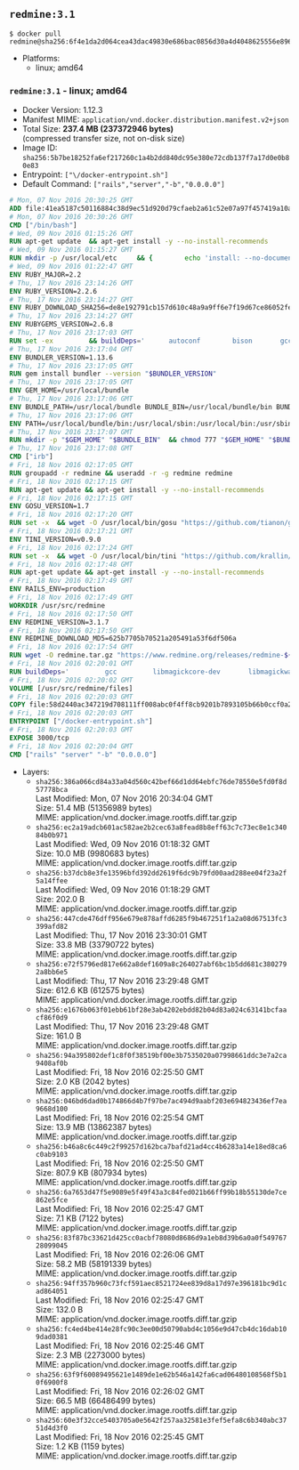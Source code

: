 ## `redmine:3.1`

```console
$ docker pull redmine@sha256:6f4e1da2d064cea43dac49830e686bac0856d30a4d4048625556e8969542f5e7
```

-	Platforms:
	-	linux; amd64

### `redmine:3.1` - linux; amd64

-	Docker Version: 1.12.3
-	Manifest MIME: `application/vnd.docker.distribution.manifest.v2+json`
-	Total Size: **237.4 MB (237372946 bytes)**  
	(compressed transfer size, not on-disk size)
-	Image ID: `sha256:5b7be18252fa6ef217260c1a4b2dd840dc95e380e72cdb137f7a17d0e0b80e83`
-	Entrypoint: `["\/docker-entrypoint.sh"]`
-	Default Command: `["rails","server","-b","0.0.0.0"]`

```dockerfile
# Mon, 07 Nov 2016 20:30:25 GMT
ADD file:41ea5187c50116884c38d9ec51d920d79cfaeb2a61c52e07a97f457419a10a4f in / 
# Mon, 07 Nov 2016 20:30:26 GMT
CMD ["/bin/bash"]
# Wed, 09 Nov 2016 01:15:26 GMT
RUN apt-get update 	&& apt-get install -y --no-install-recommends 		bzip2 		ca-certificates 		libffi-dev 		libgdbm3 		libssl-dev 		libyaml-dev 		procps 		zlib1g-dev 	&& rm -rf /var/lib/apt/lists/*
# Wed, 09 Nov 2016 01:15:27 GMT
RUN mkdir -p /usr/local/etc 	&& { 		echo 'install: --no-document'; 		echo 'update: --no-document'; 	} >> /usr/local/etc/gemrc
# Wed, 09 Nov 2016 01:22:47 GMT
ENV RUBY_MAJOR=2.2
# Thu, 17 Nov 2016 23:14:26 GMT
ENV RUBY_VERSION=2.2.6
# Thu, 17 Nov 2016 23:14:27 GMT
ENV RUBY_DOWNLOAD_SHA256=de8e192791cb157d610c48a9a9ff6e7f19d67ce86052feae62b82e3682cc675f
# Thu, 17 Nov 2016 23:14:27 GMT
ENV RUBYGEMS_VERSION=2.6.8
# Thu, 17 Nov 2016 23:17:03 GMT
RUN set -ex 		&& buildDeps=' 		autoconf 		bison 		gcc 		libbz2-dev 		libgdbm-dev 		libglib2.0-dev 		libncurses-dev 		libreadline-dev 		libxml2-dev 		libxslt-dev 		make 		ruby 		wget 	' 	&& apt-get update 	&& apt-get install -y --no-install-recommends $buildDeps 	&& rm -rf /var/lib/apt/lists/* 		&& wget -O ruby.tar.gz "https://cache.ruby-lang.org/pub/ruby/$RUBY_MAJOR/ruby-$RUBY_VERSION.tar.gz" 	&& echo "$RUBY_DOWNLOAD_SHA256 *ruby.tar.gz" | sha256sum -c - 		&& mkdir -p /usr/src/ruby 	&& tar -xzf ruby.tar.gz -C /usr/src/ruby --strip-components=1 	&& rm ruby.tar.gz 		&& cd /usr/src/ruby 		&& { 		echo '#define ENABLE_PATH_CHECK 0'; 		echo; 		cat file.c; 	} > file.c.new 	&& mv file.c.new file.c 		&& autoconf 	&& ./configure --disable-install-doc 	&& make -j"$(nproc)" 	&& make install 		&& apt-get purge -y --auto-remove $buildDeps 	&& cd / 	&& rm -r /usr/src/ruby 		&& gem update --system "$RUBYGEMS_VERSION"
# Thu, 17 Nov 2016 23:17:04 GMT
ENV BUNDLER_VERSION=1.13.6
# Thu, 17 Nov 2016 23:17:05 GMT
RUN gem install bundler --version "$BUNDLER_VERSION"
# Thu, 17 Nov 2016 23:17:05 GMT
ENV GEM_HOME=/usr/local/bundle
# Thu, 17 Nov 2016 23:17:06 GMT
ENV BUNDLE_PATH=/usr/local/bundle BUNDLE_BIN=/usr/local/bundle/bin BUNDLE_SILENCE_ROOT_WARNING=1 BUNDLE_APP_CONFIG=/usr/local/bundle
# Thu, 17 Nov 2016 23:17:06 GMT
ENV PATH=/usr/local/bundle/bin:/usr/local/sbin:/usr/local/bin:/usr/sbin:/usr/bin:/sbin:/bin
# Thu, 17 Nov 2016 23:17:07 GMT
RUN mkdir -p "$GEM_HOME" "$BUNDLE_BIN" 	&& chmod 777 "$GEM_HOME" "$BUNDLE_BIN"
# Thu, 17 Nov 2016 23:17:08 GMT
CMD ["irb"]
# Fri, 18 Nov 2016 02:17:05 GMT
RUN groupadd -r redmine && useradd -r -g redmine redmine
# Fri, 18 Nov 2016 02:17:15 GMT
RUN apt-get update && apt-get install -y --no-install-recommends 		ca-certificates 		wget 	&& rm -rf /var/lib/apt/lists/*
# Fri, 18 Nov 2016 02:17:15 GMT
ENV GOSU_VERSION=1.7
# Fri, 18 Nov 2016 02:17:20 GMT
RUN set -x 	&& wget -O /usr/local/bin/gosu "https://github.com/tianon/gosu/releases/download/$GOSU_VERSION/gosu-$(dpkg --print-architecture)" 	&& wget -O /usr/local/bin/gosu.asc "https://github.com/tianon/gosu/releases/download/$GOSU_VERSION/gosu-$(dpkg --print-architecture).asc" 	&& export GNUPGHOME="$(mktemp -d)" 	&& gpg --keyserver ha.pool.sks-keyservers.net --recv-keys B42F6819007F00F88E364FD4036A9C25BF357DD4 	&& gpg --batch --verify /usr/local/bin/gosu.asc /usr/local/bin/gosu 	&& rm -r "$GNUPGHOME" /usr/local/bin/gosu.asc 	&& chmod +x /usr/local/bin/gosu 	&& gosu nobody true
# Fri, 18 Nov 2016 02:17:21 GMT
ENV TINI_VERSION=v0.9.0
# Fri, 18 Nov 2016 02:17:24 GMT
RUN set -x 	&& wget -O /usr/local/bin/tini "https://github.com/krallin/tini/releases/download/$TINI_VERSION/tini" 	&& wget -O /usr/local/bin/tini.asc "https://github.com/krallin/tini/releases/download/$TINI_VERSION/tini.asc" 	&& export GNUPGHOME="$(mktemp -d)" 	&& gpg --keyserver ha.pool.sks-keyservers.net --recv-keys 6380DC428747F6C393FEACA59A84159D7001A4E5 	&& gpg --batch --verify /usr/local/bin/tini.asc /usr/local/bin/tini 	&& rm -r "$GNUPGHOME" /usr/local/bin/tini.asc 	&& chmod +x /usr/local/bin/tini 	&& tini -h
# Fri, 18 Nov 2016 02:17:48 GMT
RUN apt-get update && apt-get install -y --no-install-recommends 		imagemagick 		libmysqlclient18 		libpq5 		libsqlite3-0 				bzr 		git 		mercurial 		openssh-client 		subversion 	&& rm -rf /var/lib/apt/lists/*
# Fri, 18 Nov 2016 02:17:49 GMT
ENV RAILS_ENV=production
# Fri, 18 Nov 2016 02:17:49 GMT
WORKDIR /usr/src/redmine
# Fri, 18 Nov 2016 02:17:50 GMT
ENV REDMINE_VERSION=3.1.7
# Fri, 18 Nov 2016 02:17:50 GMT
ENV REDMINE_DOWNLOAD_MD5=625b7705b70521a205491a53f6df506a
# Fri, 18 Nov 2016 02:17:54 GMT
RUN wget -O redmine.tar.gz "https://www.redmine.org/releases/redmine-${REDMINE_VERSION}.tar.gz" 	&& echo "$REDMINE_DOWNLOAD_MD5 redmine.tar.gz" | md5sum -c - 	&& tar -xvf redmine.tar.gz --strip-components=1 	&& rm redmine.tar.gz files/delete.me log/delete.me 	&& mkdir -p tmp/pdf public/plugin_assets 	&& chown -R redmine:redmine ./
# Fri, 18 Nov 2016 02:20:01 GMT
RUN buildDeps=' 		gcc 		libmagickcore-dev 		libmagickwand-dev 		libmysqlclient-dev 		libpq-dev 		libsqlite3-dev 		make 		patch 	' 	&& set -ex 	&& apt-get update && apt-get install -y $buildDeps --no-install-recommends 	&& rm -rf /var/lib/apt/lists/* 	&& bundle install --without development test 	&& for adapter in mysql2 postgresql sqlite3; do 		echo "$RAILS_ENV:" > ./config/database.yml; 		echo "  adapter: $adapter" >> ./config/database.yml; 		bundle install --without development test; 	done 	&& rm ./config/database.yml 	&& apt-get purge -y --auto-remove $buildDeps
# Fri, 18 Nov 2016 02:20:02 GMT
VOLUME [/usr/src/redmine/files]
# Fri, 18 Nov 2016 02:20:03 GMT
COPY file:58d2440ac347219d708111ff008abc0f4ff8cb9201b7893105b66b0ccf0a2521 in / 
# Fri, 18 Nov 2016 02:20:03 GMT
ENTRYPOINT ["/docker-entrypoint.sh"]
# Fri, 18 Nov 2016 02:20:03 GMT
EXPOSE 3000/tcp
# Fri, 18 Nov 2016 02:20:04 GMT
CMD ["rails" "server" "-b" "0.0.0.0"]
```

-	Layers:
	-	`sha256:386a066cd84a33a04d560c42bef66d1dd64ebfc76de78550e5fd0f8d57778bca`  
		Last Modified: Mon, 07 Nov 2016 20:34:04 GMT  
		Size: 51.4 MB (51356989 bytes)  
		MIME: application/vnd.docker.image.rootfs.diff.tar.gzip
	-	`sha256:ec2a19adcb601ac582ae2b2cec63a8fead8b8eff63c7c73ec8e1c34084b0b971`  
		Last Modified: Wed, 09 Nov 2016 01:18:32 GMT  
		Size: 10.0 MB (9980683 bytes)  
		MIME: application/vnd.docker.image.rootfs.diff.tar.gzip
	-	`sha256:b37dcb8e3fe13596bfd392dd2619f6dc9b79fd00aad288ee04f23a2f5a14ffee`  
		Last Modified: Wed, 09 Nov 2016 01:18:29 GMT  
		Size: 202.0 B  
		MIME: application/vnd.docker.image.rootfs.diff.tar.gzip
	-	`sha256:447cde476dff956e679e878affd6285f9b467251f1a2a08d67513fc3399afd82`  
		Last Modified: Thu, 17 Nov 2016 23:30:01 GMT  
		Size: 33.8 MB (33790722 bytes)  
		MIME: application/vnd.docker.image.rootfs.diff.tar.gzip
	-	`sha256:e72f5796ed817e662a8def1609a8c264027abf6bc1b5dd681c3802792a8bb6e5`  
		Last Modified: Thu, 17 Nov 2016 23:29:48 GMT  
		Size: 612.6 KB (612575 bytes)  
		MIME: application/vnd.docker.image.rootfs.diff.tar.gzip
	-	`sha256:e1676b063f01ebb61bf28e3ab4202ebdd82b04d83a024c63141bcfaacf86f0d9`  
		Last Modified: Thu, 17 Nov 2016 23:29:48 GMT  
		Size: 161.0 B  
		MIME: application/vnd.docker.image.rootfs.diff.tar.gzip
	-	`sha256:94a395802def1c8f0f38519bf00e3b7535020a07998661ddc3e7a2ca9408af0b`  
		Last Modified: Fri, 18 Nov 2016 02:25:50 GMT  
		Size: 2.0 KB (2042 bytes)  
		MIME: application/vnd.docker.image.rootfs.diff.tar.gzip
	-	`sha256:046bd6dad0b174866d4b7f97be7ac494d9aabf203e694823436ef7ea9668d100`  
		Last Modified: Fri, 18 Nov 2016 02:25:54 GMT  
		Size: 13.9 MB (13862387 bytes)  
		MIME: application/vnd.docker.image.rootfs.diff.tar.gzip
	-	`sha256:b46a8c6c449c2f99257d162bca7bafd21ad4cc4b6283a14e18ed8ca6c0ab9103`  
		Last Modified: Fri, 18 Nov 2016 02:25:50 GMT  
		Size: 807.9 KB (807934 bytes)  
		MIME: application/vnd.docker.image.rootfs.diff.tar.gzip
	-	`sha256:6a7653d47f5e9089e5f49f43a3c84fed021b66ff99b18b55130de7ce862e5fce`  
		Last Modified: Fri, 18 Nov 2016 02:25:47 GMT  
		Size: 7.1 KB (7122 bytes)  
		MIME: application/vnd.docker.image.rootfs.diff.tar.gzip
	-	`sha256:83f87bc33621d425cc0acbf78080d8686d9a1eb8d39b6a0a0f54976728099045`  
		Last Modified: Fri, 18 Nov 2016 02:26:06 GMT  
		Size: 58.2 MB (58191339 bytes)  
		MIME: application/vnd.docker.image.rootfs.diff.tar.gzip
	-	`sha256:94ff357b960c73fcf591aec8521724ee839d8a17d97e396181bc9d1cad864051`  
		Last Modified: Fri, 18 Nov 2016 02:25:47 GMT  
		Size: 132.0 B  
		MIME: application/vnd.docker.image.rootfs.diff.tar.gzip
	-	`sha256:fc4ed4be414e28fc90c3ee00d50790abd4c1056e9d47cb4dc16dab109dad0381`  
		Last Modified: Fri, 18 Nov 2016 02:25:46 GMT  
		Size: 2.3 MB (2273000 bytes)  
		MIME: application/vnd.docker.image.rootfs.diff.tar.gzip
	-	`sha256:63f9f60089495621e1489de1e62b546a142fa6cad06480108568f5b10f6900f8`  
		Last Modified: Fri, 18 Nov 2016 02:26:02 GMT  
		Size: 66.5 MB (66486499 bytes)  
		MIME: application/vnd.docker.image.rootfs.diff.tar.gzip
	-	`sha256:60e3f32cce5403705a0e5642f257aa32581e3fef5efa8c6b340abc3751d4d3f0`  
		Last Modified: Fri, 18 Nov 2016 02:25:45 GMT  
		Size: 1.2 KB (1159 bytes)  
		MIME: application/vnd.docker.image.rootfs.diff.tar.gzip

